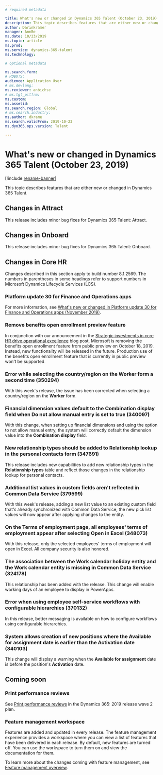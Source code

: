 ```yaml
---
# required metadata

title: What's new or changed in Dynamics 365 Talent (October 23, 2019)
description: This topic describes features that are either new or changed in Microsoft Dynamics 365 Talent.
author: Darinkramer
manager: AnnBe
ms.date: 10/23/2019
ms.topic: article
ms.prod: 
ms.service: dynamics-365-talent
ms.technology: 

# optional metadata

ms.search.form: 
# ROBOTS: 
audience: Application User
# ms.devlang: 
ms.reviewer: anbichse
# ms.tgt_pltfrm: 
ms.custom: 
ms.assetid: 
ms.search.region: Global
# ms.search.industry: 
ms.author: dkrame
ms.search.validFrom: 2019-10-23
ms.dyn365.ops.version: Talent

---
```

# What's new or changed in Dynamics 365 Talent (October 23, 2019)

[!include [rename-banner](~/includes/cc-data-platform-banner.md)]

This topic describes features that are either new or changed in Dynamics 365 Talent.

## Changes in Attract
This release includes minor bug fixes for Dynamics 365 Talent: Attract.

## Changes in Onboard
This release includes minor bug fixes for Dynamics 365 Talent: Onboard.

## Changes in Core HR

Changes described in this section apply to build number 8.1.2569. The numbers in parentheses in some headings refer to support numbers in Microsoft Dynamics Lifecycle Services (LCS).

### Platform update 30 for Finance and Operations apps

For more information, see [What's new or changed in Platform update 30 for Finance and Operations apps (November 2019)](https://docs.microsoft.com/dynamics365/fin-ops-core/fin-ops/get-started/whats-new-platform-update-30).

### Remove benefits open enrollment preview feature

In conjunction with our announcement in the [Strategic investments in core HR drive operational excellence](https://cloudblogs.microsoft.com/dynamics365/bdm/2019/10/02/strategic-investments-in-core-hr-drive-operational-excellence) blog post, Microsoft is removing the benefits open enrollment feature from public preview on October 18, 2019. Instead, new functionality will be released in the future. Production use of the benefits open enrollment feature that is currently in public preview won't be supported.

### Error while selecting the country/region on the Worker form a second time (350294)

With this week's release, the issue has been corrected when selecting a country/region on the **Worker** form.

### Financial dimension values default to the Combination display field when Do not allow manual entry is set to true (340097)

With this change, when setting up financial dimensions and using the option to not allow manual entry, the system will correctly default the dimension value into the **Combination display** field.

### New relationship types should be added to Relationship lookup in the personal contacts form (347691)

This release includes new capabilities to add new relationship types in the **Relationship types** table and reflect those changes in the relationship lookup for personal contacts.

### Additional list values in custom fields aren't reflected in Common Data Service (379599)

With this week's release, adding a new list value to an existing custom field that's already synchronized with Common Data Service, the new pick list values will now appear after applying changes to the entity.

### On the Terms of employment page, all employees' terms of employment appear after selecting Open in Excel (348073)

With this release, only the selected employees' terms of employment will open in Excel. All company security is also honored.

### The association between the Work calendar holiday entity and the Work calendar entity is missing in Common Data Service (324178)

This relationship has been added with the release. This change will enable working days of an employee to display in PowerApps. 

### Error when using employee self-service workflows with configurable hierarchies (370132)

In this release, better messaging is available on how to configure workflows using configurable hierarchies. 

### System allows creation of new positions where the Available for assignment date is earlier than the Activation date (340103)

This change will display a warning when the **Available for assignment** date is before the position's **Activation** date.

## Coming soon

### Print performance reviews

See [Print performance reviews](https://docs.microsoft.com/dynamics365-release-plan/2019wave2/dynamics365-talent/print-performance-reviews) in the Dynamics 365: 2019 release wave 2 plan.

### Feature management workspace

Features are added and updated in every release. The feature management experience provides a workspace where you can view a list of features that have been delivered in each release. By default, new features are turned off. You can use the workspace to turn them on and view the documentation for them.

To learn more about the changes coming with feature management, see [Feature management overview](https://docs.microsoft.com/dynamics365/fin-ops-core/fin-ops/get-started/feature-management/feature-management-overview).
